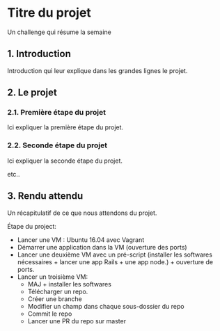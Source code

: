 # Titre du projet
Un challenge qui résume la semaine

## 1. Introduction
Introduction qui leur explique dans les grandes lignes le projet.

## 2. Le projet
### 2.1. Première étape du projet
Ici expliquer la première étape du projet.

### 2.2. Seconde étape du projet
Ici expliquer la seconde étape du projet.

etc..

## 3. Rendu attendu
Un récapitulatif de ce que nous attendons du projet.


Étape du project:

- Lancer une VM : Ubuntu 16.04 avec Vagrant
- Démarrer une application dans la VM (ouverture des ports)
- Lancer une deuxième VM avec un pré-script (installer les softwares nécessaires + lancer une app Rails + une app node.) + ouverture de ports.
- Lancer un troisième VM:
  - MAJ + installer les softwares
  - Télécharger un repo.
  - Créer une branche
  - Modifier un champ dans chaque sous-dossier du repo
  - Commit le repo
  - Lancer une PR du repo sur master